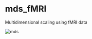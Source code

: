 # mds_fMRI
Multidimensional scaling using fMRI data


![mds](https://github.com/angeella/mds_fMRI/readme-edits/mds.png)

